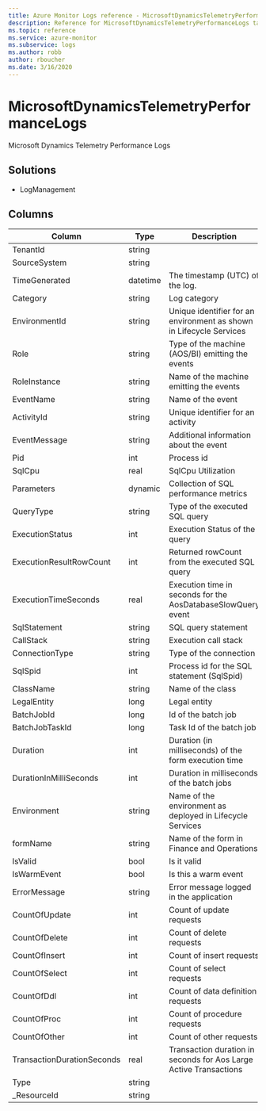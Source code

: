 ```yaml
---
title: Azure Monitor Logs reference - MicrosoftDynamicsTelemetryPerformanceLogs
description: Reference for MicrosoftDynamicsTelemetryPerformanceLogs table in Azure Monitor Logs.
ms.topic: reference
ms.service: azure-monitor
ms.subservice: logs
ms.author: robb
author: rboucher
ms.date: 3/16/2020
---
```


# MicrosoftDynamicsTelemetryPerformanceLogs

 Microsoft Dynamics Telemetry Performance Logs

## Solutions

- LogManagement




## Columns

|Column|Type|Description|
|---|---|---|
|TenantId|string||
|SourceSystem|string||
|TimeGenerated|datetime|The timestamp (UTC) of the log.|
|Category|string|Log category|
|EnvironmentId|string|Unique identifier for an environment as shown in Lifecycle Services|
|Role|string|Type of the machine (AOS/BI) emitting the events|
|RoleInstance|string|Name of the machine emitting the events|
|EventName|string|Name of the event|
|ActivityId|string|Unique identifier for an activity|
|EventMessage|string|Additional information about the event|
|Pid|int|Process id|
|SqlCpu|real|SqlCpu Utilization|
|Parameters|dynamic|Collection of SQL performance metrics|
|QueryType|string|Type of the executed SQL query|
|ExecutionStatus|int|Execution Status of the query|
|ExecutionResultRowCount|int|Returned rowCount from the executed SQL query|
|ExecutionTimeSeconds|real|Execution time in seconds for the AosDatabaseSlowQuery event|
|SqlStatement|string|SQL query statement|
|CallStack|string|Execution call stack|
|ConnectionType|string|Type of the connection|
|SqlSpid|int|Process id for the SQL statement (SqlSpid)|
|ClassName|string|Name of the class|
|LegalEntity|long|Legal entity|
|BatchJobId|long|Id of the batch job|
|BatchJobTaskId|long|Task Id of the batch job|
|Duration|int|Duration (in milliseconds) of the form execution time|
|DurationInMilliSeconds|int|Duration in milliseconds of the batch jobs|
|Environment|string|Name of the environment as deployed in Lifecycle Services|
|formName|string|Name of the form in Finance and Operations|
|IsValid|bool|Is it valid|
|IsWarmEvent|bool|Is this a warm event|
|ErrorMessage|string|Error message logged in the application |
|CountOfUpdate|int|Count of update requests|
|CountOfDelete|int|Count of delete requests|
|CountOfInsert|int|Count of insert requests|
|CountOfSelect|int|Count of select requests|
|CountOfDdl|int|Count of data definition requests|
|CountOfProc|int|Count of procedure requests|
|CountOfOther|int|Count of other requests|
|TransactionDurationSeconds|real|Transaction duration in seconds for Aos Large Active Transactions|
|Type|string||
|_ResourceId|string||
